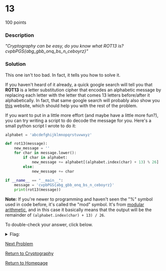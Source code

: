 # 13
100 points

### Description
*"Cryptography can be easy, do you know what ROT13 is? cvpbPGS{abg_gbb_onq_bs_n_ceboyrz}"*

### Solution
This one isn't too bad. In fact, it tells you how to solve it. 

If you haven't heard of it already, a quick google search will tell you that **ROT13** is a letter substitution cipher that encodes an alphabetic message by replacing each letter with the letter that comes 13 letters before/after it alphabetically. In fact, that same google search will probably also show you [this](https://rot13.com/) website, which should help you with the rest of the problem. 

If you want to put in a little more effort (and maybe have a little more fun?), you can try writing a script to do decode the message for you. Here's a small python script I wrote to do it:

```python
alphabet = 'abcdefghijklmnopqrstuvwxyz'

def rot13(message):
    new_message = ''
    for char in message.lower():
        if char in alphabet:
            new_message += alphabet[(alphabet.index(char) + 13) % 26]
        else:
            new_message += char
	
if __name__ == "__main__":
    message = 'cvpbPGS{abg_gbb_onq_bs_n_ceboyrz}'
    print(rot13(message))
```

**Note:** If you're newer to programming and haven't seen the "%" symbol used in code before, it's called the "mod" symbol. It's from [modular arithmetic](https://en.wikipedia.org/wiki/Modular_arithmetic), and in this case it basically means that the output will be the remainder of `(alphabet.index(char) + 13) / 26`.

To double-check your answer, click below.

<details>
  <summary>Flag:</summary>
  picoCTF{not_too_bad_of_a_problem}
</details>

[Next Problem](https://github.com/sdvickers98/picoCTF-2019-Walkthrough/blob/master/cryptography/%233%20-%20Easy1.md)

[Return to Cryptography](https://github.com/sdvickers98/picoCTF-2019-Walkthrough/blob/master/cryptography/%230%20-%20Cryptography%20Home%20Page.md)

[Return to Homepage](https://github.com/sdvickers98/picoCTF-2019-Walkthrough)

